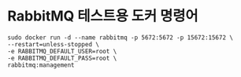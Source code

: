 # RabbitMQ 테스트용 도커 명령어
```shell
sudo docker run -d --name rabbitmq -p 5672:5672 -p 15672:15672 \
--restart=unless-stopped \
-e RABBITMQ_DEFAULT_USER=root \
-e RABBITMQ_DEFAULT_PASS=root \
rabbitmq:management
```
